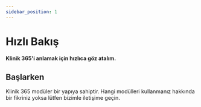 ```yaml
---
sidebar_position: 1
---
```


# Hızlı Bakış

 **Klinik 365'i anlamak için hızlıca göz atalım.**

## Başlarken

Klinik 365 modüler bir yapıya sahiptir. Hangi modülleri kullanmanız hakkında bir fikriniz yoksa lütfen bizimle iletişime geçin.